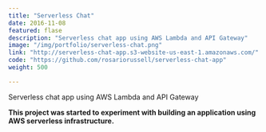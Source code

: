 ```yaml
---
title: "Serverless Chat"
date: 2016-11-08
featured: flase
description: "Serverless chat app using AWS Lambda and API Gateway"
image: "/img/portfolio/serverless-chat.png"
link: "http://serverless-chat-app.s3-website-us-east-1.amazonaws.com/"
code: "https://github.com/rosariorussell/serverless-chat-app"
weight: 500

---
```


Serverless chat app using AWS Lambda and API Gateway

<b>This project was started to experiment with building an application using AWS serverless infrastructure.</b>
